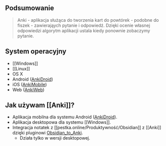 ## Podsumowanie
> Anki - aplikacja służąca do tworzenia kart do powtórek - podobne do fiszek - zawierająych pytanie i odpowiedź. Dzięki ocenie własnej odpowiedzi algorytm aplikacji ustala kiedy ponownie zobaczymy pytanie.
##  System operacyjny
- [[Windows]]
- [[Linux]]
- OS X
- Android ([AnkiDroid](https://play.google.com/store/apps/details?id=com.ichi2.anki))
- iOS ([AnkiMobile](https://itunes.apple.com/us/app/ankimobile-flashcards/id373493387))
- Web ([AnkiWeb](https://ankiweb.net/))
## Jak używam [[Anki]]?
- Aplikacja mobilna dla systemu Android ([AnkiDroid](https://play.google.com/store/apps/details?id=com.ichi2.anki)).
- Aplikacja desktopowa dla systemu [[Windows]].
- Integracja notatek z [[pestka.online/Produktywność/Obsidian]] z [[Anki]] dzięki pluginowi [Obsidian_to_Anki](https://github.com/Pseudonium/Obsidian_to_Anki).
	- Działa tylko w wersji desktopowej.